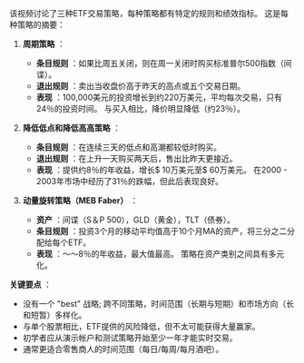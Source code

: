 该视频讨论了三种ETF交易策略，每种策略都有特定的规则和绩效指标。 这是每种策略的摘要：

1. **周期策略** ：
   - **条目规则** ：如果比周五关闭，则在周一关闭时购买标准普尔500指数（间谍）。
   - **退出规则** ：卖出当收盘价高于昨天的高点或五个交易日期。
   - **表现** ：100,000美元的投资增长到约220万美元，平均每次交易，只有24％的投资时间。 与买入相比，降价明显降低（约23％）。

2. **降低低点和降低高高策略** ：
   - **条目规则** ：在连续三天的低点和高潮都较低时购买。
   - **退出规则** ：在上升一天购买两天后，售出比昨天更接近。
   - **表现** ：提供约8％的年收益，增长$ 10万美元至$ 60万美元。 在2000  -  2003年市场中经历了31％的跌幅，但此后表现良好。

3. **动量旋转策略（MEB Faber）** ：
   - **资产** ：间谍（S＆P 500），GLD（黄金），TLT（债券）。
   - **条目规则** ：投资3个月的移动平均值高于10个月MA的资产，将三分之二分配给每个ETF。
   - **表现** ：〜〜8％的年收益，最大值最高。 策略在资产类别之间具有多元化。

 **关键要点** ：
- 没有一个 "best" 战略; 跨不同策略，时间范围（长期与短期）和市场方向（长和短暂）多样化。
- 与单个股票相比，ETF提供的风险降低，但不太可能获得大量赢家。
- 初学者应从演示帐户和测试策略开始至少一年才能实时交易。
- 通常更适合零售商人的时间范围（每日/每周/每月酒吧）。